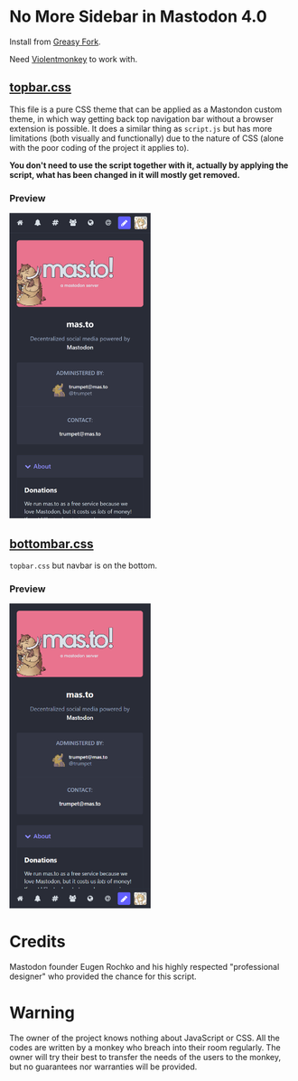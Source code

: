 # No More Sidebar in Mastodon 4.0

Install from [Greasy Fork](https://greasyfork.org/en/scripts/454048-no-more-sidebar-in-mastodon-4-0).

Need [Violentmonkey](https://violentmonkey.github.io/get-it/) to work with.

## [topbar.css](https://github.com/AkazaRenn/No-More-Sidebar-in-Mastodon-4.0/blob/main/css/topbar.css)

This file is a pure CSS theme that can be applied as a Mastondon custom theme, in which way getting back top navigation bar without a browser extension is possible. It does a similar thing as `script.js` but has more limitations (both visually and functionally) due to the nature of CSS (alone with the poor coding of the project it applies to). 

**You don't need to use the script together with it, actually by applying the script, what has been changed in it will mostly get removed.**

### Preview

<img src="https://github.com/AkazaRenn/No-More-Sidebar-in-Mastodon-4.0/raw/main/res/css_screenshot.png" alt="Preview image of standalone.css on mas.to" width="250" />

## [bottombar.css](https://github.com/AkazaRenn/No-More-Sidebar-in-Mastodon-4.0/blob/main/css/bottombar.css)

`topbar.css` but navbar is on the bottom.

### Preview

<img src="https://github.com/AkazaRenn/No-More-Sidebar-in-Mastodon-4.0/raw/main/res/css_screenshot_bottombar.png" alt="Preview image of standalone.css on mas.to" width="250" />

# Credits

Mastodon founder Eugen Rochko and his highly respected "professional designer"
who provided the chance for this script.

# Warning

The owner of the project knows nothing about JavaScript or CSS. All the codes are written by a monkey who breach into their room regularly. The owner will try their best to transfer the needs of the users to the monkey, but no guarantees nor warranties will be provided.
